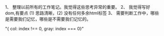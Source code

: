 1、 整理以前所有的工作笔记。我觉得这些思考异常的重要。
2、 我觉得写好dom,有要点 (1) 思路清晰，(2) 没有任何多余html标签
3、 需要判断工作中，哪些是需要我们记忆，哪些是不需要我们记忆的。

"{ col: index !== 0,  gray: index === 0}"